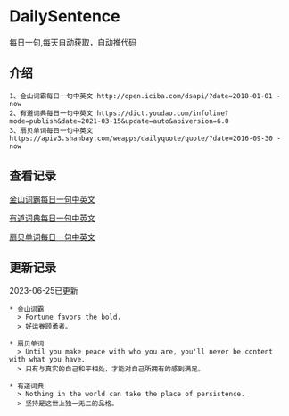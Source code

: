 # DailySentence

每日一句,每天自动获取，自动推代码

## 介绍

```
1、金山词霸每日一句中英文 http://open.iciba.com/dsapi/?date=2018-01-01 - now
2、有道词典每日一句中英文 https://dict.youdao.com/infoline?mode=publish&date=2021-03-15&update=auto&apiversion=6.0
3、扇贝单词每日一句中英文 https://apiv3.shanbay.com/weapps/dailyquote/quote/?date=2016-09-30 - now
```

## 查看记录

[金山词霸每日一句中英文](./data/iciba/)

[有道词典每日一句中英文](./data/youdao/)

[扇贝单词每日一句中英文](./data/shanbay/)

## 更新记录
2023-06-25已更新 
```
* 金山词霸
  > Fortune favors the bold.
  > 好运眷顾勇者。

* 扇贝单词
  > Until you make peace with who you are, you'll never be content with what you have.
  > 只有与真实的自己和平相处，才能对自己所拥有的感到满足。

* 有道词典
  > Nothing in the world can take the place of persistence.
  > 坚持是这世上独一无二的品格。

```
